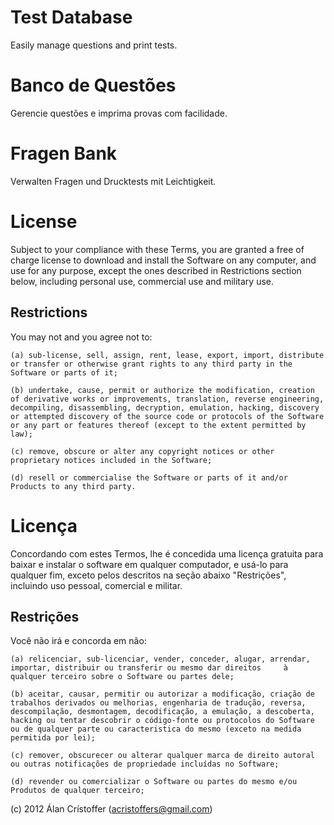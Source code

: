 Test Database
=============
Easily manage questions and print tests.

Banco de Questões
=================
Gerencie questões e imprima provas com facilidade.

Fragen Bank
===========
Verwalten Fragen und Drucktests mit Leichtigkeit.






License
=======
Subject to your compliance with these Terms, you are granted a free of charge license to download and install
the Software on any computer, and use for any purpose, except the ones described in Restrictions section below, including
personal use, commercial use and military use.

Restrictions
------------
You may not and you agree not to:

    (a) sub-license, sell, assign, rent, lease, export, import, distribute or transfer or otherwise grant rights to any third party in the Software or parts of it;

    (b) undertake, cause, permit or authorize the modification, creation of derivative works or improvements, translation, reverse engineering, decompiling, disassembling, decryption, emulation, hacking, discovery or attempted discovery of the source code or protocols of the Software or any part or features thereof (except to the extent permitted by law);

    (c) remove, obscure or alter any copyright notices or other proprietary notices included in the Software;
    
    (d) resell or commercialise the Software or parts of it and/or Products to any third party.







Licença
=======
Concordando com estes Termos, lhe é concedida uma licença gratuita para baixar e instalar o software em qualquer computador, e usá-lo para qualquer fim, exceto pelos descritos na seção abaixo "Restrições", incluindo uso pessoal, comercial e militar.

Restrições
----------
Você não irá e concorda em não:

    (a) relicenciar, sub-licenciar, vender, conceder, alugar, arrendar, importar, distribuir ou transferir ou mesmo dar direitos     à qualquer terceiro sobre o Software ou partes dele;
    
    (b) aceitar, causar, permitir ou autorizar a modificação, criação de trabalhos derivados ou melhorias, engenharia de tradução, reversa, descompilação, desmontagem, decodificação, a emulação, a descoberta, hacking ou tentar descobrir o código-fonte ou protocolos do Software ou de qualquer parte ou caracteristica do mesmo (exceto na medida permitida por lei);
    
    (c) remover, obscurecer ou alterar qualquer marca de direito autoral ou outras notificações de propriedade incluídas no Software;
    
    (d) revender ou comercializar o Software ou partes do mesmo e/ou Produtos de qualquer terceiro;


(c) 2012 Álan Crístoffer (acristoffers@gmail.com)